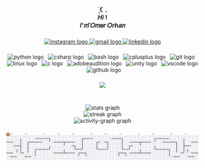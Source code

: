 <h3 align="center">࣪ ִֶָ☾.<br> 𝐻𝑖 !<br> 𝐼'𝑚 𝑂̈𝑚𝑒𝑟 𝑂𝑟ℎ𝑎𝑛</h3>

###

<div align="center">
  <a href="https://www.instagram.com/oelitoko" target="_blank">
    <img src="https://img.shields.io/static/v1?message=Instagram&logo=instagram&label=&color=E4405F&logoColor=white&labelColor=&style=for-the-badge" height="25" alt="instagram logo"  />
  </a>
  <a href="mailto:omerelitok.05@gmail.com" target="_blank">
    <img src="https://img.shields.io/static/v1?message=Gmail&logo=gmail&label=&color=D14836&logoColor=white&labelColor=&style=for-the-badge" height="25" alt="gmail logo"  />
  </a>
  <a href="https://www.linkedin.com/in/%C3%B6mer-orhan-elitok-7b9936287/" target="_blank">
    <img src="https://img.shields.io/static/v1?message=LinkedIn&logo=linkedin&label=&color=0077B5&logoColor=white&labelColor=&style=for-the-badge" height="25" alt="linkedin logo"  />
  </a>
</div>

###

<div align="center">
  <img src="https://skillicons.dev/icons?i=py" height="15" alt="python logo"  />
  <img width="3" />
  <img src="https://cdn.jsdelivr.net/gh/devicons/devicon/icons/csharp/csharp-plain.svg" height="15" alt="csharp logo"  />
  <img width="3" />
  <img src="https://cdn.jsdelivr.net/gh/devicons/devicon/icons/bash/bash-original.svg" height="15" alt="bash logo"  />
  <img width="3" />
  <img src="https://cdn.jsdelivr.net/gh/devicons/devicon/icons/cplusplus/cplusplus-plain.svg" height="15" alt="cplusplus logo"  />
  <img width="3" />
  <img src="https://cdn.jsdelivr.net/gh/devicons/devicon/icons/git/git-original.svg" height="15" alt="git logo"  />
  <img width="3" />
  <img src="https://cdn.jsdelivr.net/gh/devicons/devicon/icons/linux/linux-original.svg" height="15" alt="linux logo"  />
  <img width="3" />
  <img src="https://skillicons.dev/icons?i=c" height="15" alt="c logo"  />
  <img width="3" />
  <img src="https://skillicons.dev/icons?i=au" height="15" alt="adobeaudition logo"  />
  <img width="3" />
  <img src="https://cdn.jsdelivr.net/gh/devicons/devicon/icons/unity/unity-original.svg" height="15" alt="unity logo"  />
  <img width="3" />
  <img src="https://cdn.jsdelivr.net/gh/devicons/devicon/icons/vscode/vscode-original.svg" height="15" alt="vscode logo"  />
  <img width="3" />
  <img src="https://skillicons.dev/icons?i=github" height="15" alt="github logo"  />
</div>

###

<div align="center">
  <img height="150" src="https://camo.githubusercontent.com/e6ebed0f301f416dccd5391bb5ecb77f2204d8cbd64a62f2a2098475e1876678/68747470733a2f2f692e70696e696d672e636f6d2f6f726967696e616c732f39302f37302f33322f39303730333234636466633037633638643630656564306333396537373537332e676966"  />
</div>

###

<br clear="both">

<div align="center">
  <img src="https://github-readme-stats.vercel.app/api?username=OelitokO&hide_title=false&hide_rank=false&show_icons=true&include_all_commits=true&count_private=true&disable_animations=false&theme=nord&locale=en&hide_border=false&order=1" height="150" alt="stats graph" /> <br>
  <img src="https://streak-stats.demolab.com?user=OelitokO&locale=en&mode=daily&theme=nord&hide_border=false&border_radius=0&order=3" height="200" alt="streak graph" /> <br>
  <img src="https://github-readme-activity-graph.vercel.app/graph?username=OelitokO&radius=50&theme=react&area=true&order=5&hide_border=false" height="300" alt="activity-graph graph"  />
</div>

###

<picture>
  <source media="(prefers-color-scheme: dark)" srcset="https://raw.githubusercontent.com/OelitokO/OelitokO/output/pacman-contribution-graph-dark.svg">
  <source media="(prefers-color-scheme: light)" srcset="https://raw.githubusercontent.com/OelitokO/OelitokO/output/pacman-contribution-graph.svg">
  <img alt="pacman contribution graph" src="https://raw.githubusercontent.com/OelitokO/OelitokO/output/pacman-contribution-graph.svg">
</picture>

###
